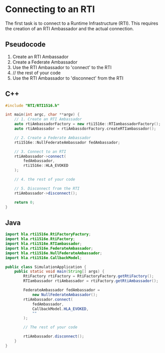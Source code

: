 # Connecting to an RTI

The first task is to connect to a Runtime Infrastructure \(RTI\). This requires
the creation of an RTI Ambassador and the actual connection.

## Pseudocode

1. Create an RTI Ambassador
2. Create a Federate Ambassador
3. Use the RTI Ambassador to 'connect' to the RTI
4. // the rest of your code
5. Use the RTI Ambassador to 'disconnect' from the RTI

## C++

```cpp
#include "RTI/RTI1516.h"

int main(int argc, char **argv) {
    // 1. Create an RTI Ambassador
    auto rtiAmbassadorFactory = new rti1516e::RTIambassadorFactory();
    auto rtiAmbassador = rtiAmbassdorFactory.createRTIambassador();

    // 2. Create a Federate Ambassador
    rti1516e::NullFederateAmbassador fedAmbassador;

    // 3. Connect to an RTI
    rtiAmbassador->connect(
        fedAmbassador,
        rti1516e::HLA_EVOKED
    );

    // 4. the rest of your code

    // 5. Disconnect from the RTI
    rtiAmbassador->disconnect();

    return 0;
}
```

## Java

```java
import hla.rti1516e.RtiFactoryFactory;
import hla.rti1516e.RtiFactory;
import hla.rti1516e.RTIambassador;
import hla.rti1516e.FederateAmbassador;
import hla.rti1516e.NullFederateAmbassador;
import hla.rti1516e.CallbackModel;

public class SimulationApplication {
    public static void main(String[] args) {
        RtiFactory rtiFactory = RtiFactoryFactory.getRtiFactory();
        RTIambassador rtiAmbassador = rtiFactory.getRtiAmbassador();

        FederateAmbassador fedAmbassador =
            new NullFederateAmbassador();
        rtiAmbassador.connect(
            fedAmbassador,
            CallbackModel.HLA_EVOKED,
            ""
        );

        // The rest of your code

        rtiAmbassador.disconnect();
    }
}
```
